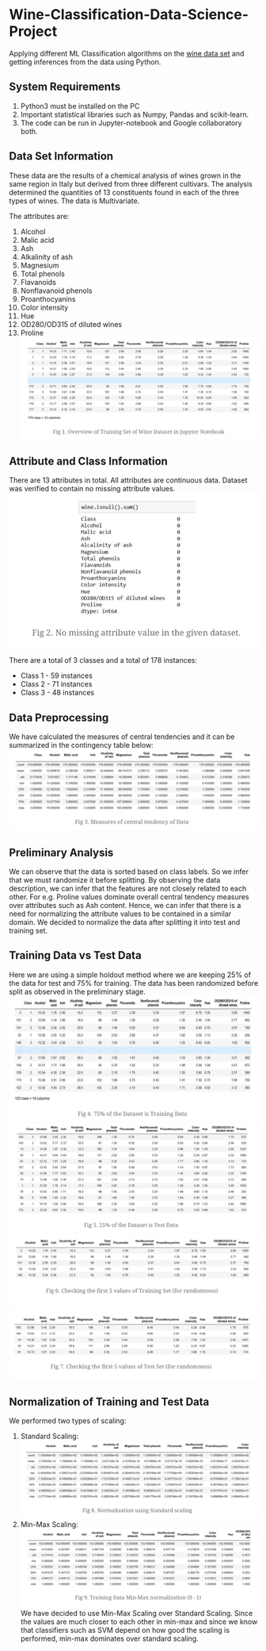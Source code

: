 # Wine-Classification-Data-Science-Project
Applying different ML Classification algorithms on the [wine data set](https://archive.ics.uci.edu/ml/datasets/Wine) and getting inferences from the data using Python.

## System Requirements
1. Python3 must be installed on the PC
2. Important statistical libraries such as Numpy, Pandas and scikit-learn.
3. The code can be run in Jupyter-notebook and Google collaboratory both.

## Data Set Information
These data are the results of a chemical analysis of wines grown in the same region in Italy but derived from three different cultivars. The analysis determined the quantities of 13 constituents found in each of the three types of wines. The data is Multivariate.

The attributes are:
1. Alcohol
2. Malic acid 
3. Ash
4. Alkalinity of ash 
5. Magnesium
6. Total phenols
7. Flavanoids
8. Nonflavanoid phenols 
9. Proanthocyanins 
10. Color intensity
11. Hue
12. OD280/OD315 of diluted wines 
13. Proline
![alt text](/Images/Overview%20of%20training%20set%20of%20wine%20dataset.png)

## Attribute and Class Information
There are 13 attributes in total. All attributes are continuous data. Dataset was verified to contain no missing attribute values.
![alt text](/Images/No%20missing%20attribute%20value%20in%20the%20given%20dataset.png)

There are a total of 3 classes and a total of 178 instances:
* Class 1 - 59 instances
* Class 2 - 71 instances
* Class 3 - 48 instances

## Data Preprocessing
We have calculated the measures of central tendencies and it can be summarized in the contingency table below:
![alt text](/Images/Measures%20of%20central%20tendency%20of%20data.png)

## Preliminary Analysis
We can observe that the data is sorted based on class labels. So we infer that we must randomize it before splitting. By observing the data description, we can infer that the features are not closely related to each other. For e.g. Proline values dominate overall central tendency measures over attributes such as Ash content. Hence, we can infer that there is a need for normalizing the attribute values to be contained in a similar domain. We decided to normalize the data after splitting it into test and training set.

## Training Data vs Test Data
Here we are using a simple holdout method where we are keeping 25% of the data for test and 75% for training. The data has been randomized before split as observed in the preliminary stage.
![alt text](/Images/75%25%20of%20the%20data%20is%20training%20dataset.png)
![alt text](/Images/25%25%20of%20the%20dataset%20is%20test%20dataset.png)
![alt text](/Images/Checking%20the%20first%205%20values%20of%20Training%20set%20(for%20randomness).png)
![alt text](/Images/Checking%20the%20first%205%20values%20of%20test%20set.png)

## Normalization of Training and Test Data
We performed two types of scaling:
1. Standard Scaling:
![alt text](/Images/Normalization%20using%20Standard%20scaling.png)
2. Min-Max Scaling:
![alt text](/Images/Training%20Data%20Min-Max%20normalization%20(0-1).png)
We have decided to use Min-Max Scaling over Standard Scaling. Since the values are much closer to each other in min-max and since we know that classifiers such as SVM depend on how good the scaling is performed, min-max dominates over standard scaling.

